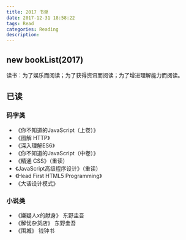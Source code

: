 ```yaml
---
title: 2017 书单
date: 2017-12-31 18:58:22
tags: Read
categories: Reading
description:
---
```


## new bookList(2017)

读书：为了娱乐而阅读；为了获得资讯而阅读；为了增进理解能力而阅读。
<!-- more -->

## 已读
### 码字类
- 《你不知道的JavaScript（上卷）》
- 《图解 HTTP》
- 《深入理解ES6》
- 《你不知道的JavaScript（中卷）》
- 《精通 CSS》（重读）
- 《JavaScript高级程序设计》（重读）
- 《Head First HTML5 Programming》
- 《大话设计模式》

### 小说类
- 《嫌疑人x的献身》 东野圭吾
- 《解忧杂货店》 东野圭吾
- 《围城》 钱钟书
